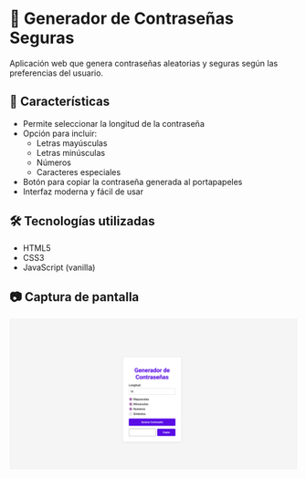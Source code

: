 # 🔐 Generador de Contraseñas Seguras

Aplicación web que genera contraseñas aleatorias y seguras según las preferencias del usuario.

## 🚀 Características

- Permite seleccionar la longitud de la contraseña
- Opción para incluir:
  - Letras mayúsculas
  - Letras minúsculas
  - Números
  - Caracteres especiales
- Botón para copiar la contraseña generada al portapapeles
- Interfaz moderna y fácil de usar

## 🛠️ Tecnologías utilizadas

- HTML5
- CSS3
- JavaScript (vanilla)

## 📷 Captura de pantalla

![Vista previa de la app](./muestra.png)
